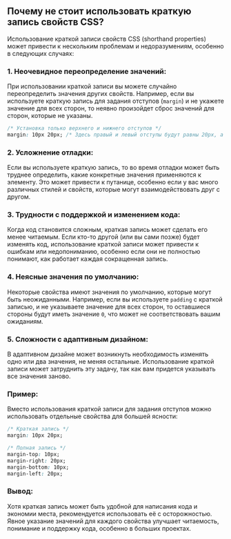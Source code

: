 ## Почему не стоит использовать краткую запись свойств CSS?

Использование краткой записи свойств CSS (shorthand properties) может привести к нескольким проблемам и недоразумениям, особенно в следующих случаях:

### 1. **Неочевидное переопределение значений**:
При использовании краткой записи вы можете случайно переопределить значения других свойств. Например, если вы используете краткую запись для задания отступов (`margin`) и не укажете значение для всех сторон, то неявно произойдет сброс значений для сторон, которые не указаны.

```css
/* Установка только верхнего и нижнего отступов */
margin: 10px 20px; /* Здесь правый и левый отступы будут равны 20px, а верхний и нижний - 10px */
```

### 2. **Усложнение отладки**:
Если вы используете краткую запись, то во время отладки может быть труднее определить, какие конкретные значения применяются к элементу. Это может привести к путанице, особенно если у вас много различных стилей и свойств, которые могут взаимодействовать друг с другом.

### 3. **Трудности с поддержкой и изменением кода**:
Когда код становится сложным, краткая запись может сделать его менее читаемым. Если кто-то другой (или вы сами позже) будет изменять код, использование краткой записи может привести к ошибкам или недопониманию, особенно если они не полностью понимают, как работает каждая сокращенная запись.

### 4. **Неясные значения по умолчанию**:
Некоторые свойства имеют значения по умолчанию, которые могут быть неожиданными. Например, если вы используете `padding` с краткой записью, и не указываете значение для всех сторон, то оставшиеся стороны будут иметь значение `0`, что может не соответствовать вашим ожиданиям.

### 5. **Сложности с адаптивным дизайном**:
В адаптивном дизайне может возникнуть необходимость изменять одно или два значения, не меняя остальные. Использование краткой записи может затруднить эту задачу, так как вам придется указывать все значения заново.

### Пример:
Вместо использования краткой записи для задания отступов можно использовать отдельные свойства для большей ясности:

```css
/* Краткая запись */
margin: 10px 20px;

/* Полная запись */
margin-top: 10px;
margin-right: 20px;
margin-bottom: 10px;
margin-left: 20px;
```

### Вывод:
Хотя краткая запись может быть удобной для написания кода и экономии места, рекомендуется использовать её с осторожностью. Явное указание значений для каждого свойства улучшает читаемость, понимание и поддержку кода, особенно в больших проектах.